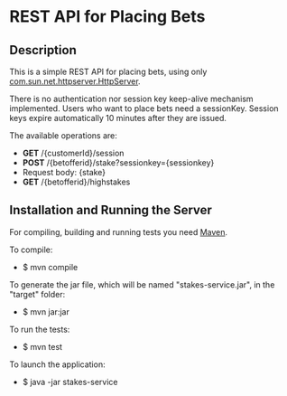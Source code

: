 # REST API for Placing Bets

## Description

This is a simple REST API for placing bets, using only [com.sun.net.httpserver.HttpServer](https://docs.oracle.com/javase/8/docs/jre/api/net/httpserver/spec/com/sun/net/httpserver/HttpServer.html).

There is no authentication nor session key keep-alive mechanism implemented. Users who want to place bets need a sessionKey. Session keys expire automatically 10 minutes after they are issued.

The available operations are:

* **GET** /{customerId}/session
* **POST** /{betofferid}/stake?sessionkey={sessionkey}
* Request body: {stake}
* **GET** /{betofferid}/highstakes

## Installation and Running the Server

For compiling, building and running tests you need [Maven](https://maven.apache.org/download.cgi).

To compile:
* $ mvn compile

To generate the jar file, which will be named "stakes-service.jar", in the "target" folder:
* $ mvn jar:jar

To run the tests:
* $ mvn test

To launch the application:

* $ java -jar stakes-service


